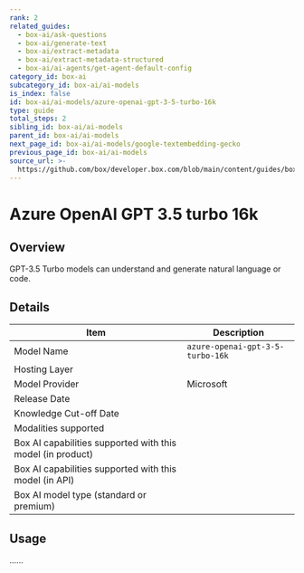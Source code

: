 ```yaml
---
rank: 2
related_guides:
  - box-ai/ask-questions
  - box-ai/generate-text
  - box-ai/extract-metadata
  - box-ai/extract-metadata-structured
  - box-ai/ai-agents/get-agent-default-config
category_id: box-ai
subcategory_id: box-ai/ai-models
is_index: false
id: box-ai/ai-models/azure-openai-gpt-3-5-turbo-16k
type: guide
total_steps: 2
sibling_id: box-ai/ai-models
parent_id: box-ai/ai-models
next_page_id: box-ai/ai-models/google-textembedding-gecko
previous_page_id: box-ai/ai-models
source_url: >-
  https://github.com/box/developer.box.com/blob/main/content/guides/box-ai/ai-models/azure-openai-gpt-3-5-turbo-16k.md
---
```

# Azure OpenAI GPT 3.5 turbo 16k

## Overview

GPT-3.5 Turbo models can understand and generate natural language or code.

## Details

| Item  | Description |
|-----------|----------|
|Model Name|`azure-openai-gpt-3-5-turbo-16k`|
|Hosting Layer||
|Model Provider|Microsoft|
|Release Date||
|Knowledge Cut-off Date||
|Modalities supported||
|Box AI capabilities supported with this model (in product)||
|Box AI capabilities supported with this model (in API)||
|Box AI model type (standard or premium)||

## Usage

......